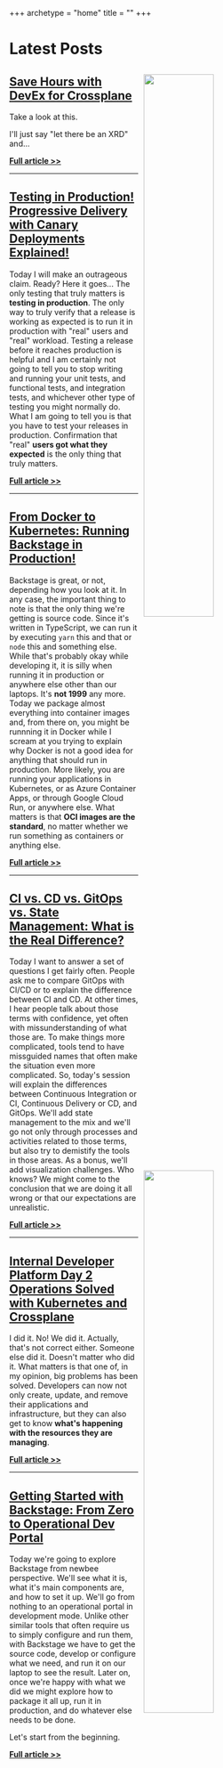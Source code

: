+++
archetype = "home"
title = ""
+++

# Latest Posts

<!-- <img src="/misc/say-goodbye-to-direct-communication-event-driven-pub-sub-with-nats/thumbnail-02.jpg" style="width:50%; float:right; padding: 10px">

## [Say Goodbye to Direct Communication! Event-Driven Pub/Sub With NATS](/misc/say-goodbye-to-direct-communication-event-driven-pub-sub-with-nats)

Imagine a world where **everyone minds their own business**. A world where no one tells anyone what to do and where no one is forcing anyone to do something. A world where everyone is focused only and exclusively on **their own tasks** and nothing else. A world where we work in complete isolation yet a world where everything is done more officiently.

In such a world, each of us would do a task and, when finished, announce to the world that we are done. After that, we would pick another task from the pile that corresponds to our specific skilset instead of being told what to do.

The process would be very simple and apply to everyone. Pick a task, do it, say that you are done, repeat.

Now, that might not be the world we would like to live in, but that might be a perfect world for processes. That might be just the way we should organize our applications.

**[Full article >>](/misc/say-goodbye-to-direct-communication-event-driven-pub-sub-with-nats)**

--- -->

<!-- <img src="/ci-cd/argo-cd-gitops-promotions-with-kargo-by-akuity-a-brilliant-idea-with-flawed-execution/thumbnail-01.jpg" style="width:50%; float:right; padding: 10px">

## [Argo CD GitOps Promotions with Kargo (by Akuity): A Brilliant Idea with Flawed Execution?](/ci-cd/argo-cd-gitops-promotions-with-kargo-by-akuity-a-brilliant-idea-with-flawed-execution)

Most of the time, I split projects into "**it provides value**" and "**it's not good enough**". However, every once in a while a project comes along that produces both types of impressions.

There are projects that show a lot of potential. Projects that might represent some important steps toward a better way to manage or operate systems. Yet, those same projects might be showing the vision rather than being something we should adopt today.

Such a vision could be huge like, for example, **Kubernetes which was horrible** when it was first released and, at that time, I did not recommend it to anyone. Yet, its vision proved to be a valid one for all of us to pursue. The end result is what we have today. Almost everyone is using or, at least, planning to use Kubernetes in some capacity or another. It started as a vision that took a while to materialize.

There are examples of projects that have much smaller scope, yet also started as "this is not good enough today but we can see where that might take us". One of such projects is, in my opinion, Kargo by Akuity. I think that it has a lot of potential. It might be an important step forward in decoupling our workflows. It might be just what we need to orchestrate promotions of releases managed by GitOps or, to be more precise, Argo CD. The idea behind it is great, yet, I am not sure that there are enough compeling reasons to use it today. It's great. It truly is. Yet... Something might be missing.

**[Full article >>](/ci-cd/argo-cd-gitops-promotions-with-kargo-by-akuity-a-brilliant-idea-with-flawed-execution)**

--- -->

<img src="/crossplane/save-hours-with-devex-for-crossplane/thumbnail-01.jpg" style="width:50%; float:right; padding: 10px">

## [Save Hours with DevEx for Crossplane](/crossplane/save-hours-with-devex-for-crossplane)

Take a look at this.

I'll just say "let there be an XRD" and...

**[Full article >>](/crossplane/save-hours-with-devex-for-crossplane)**

---

<img src="/observability/testing-in-production-progressive-delivery-with-canary-deployments-explained/thumbnail-03.jpg" style="width:50%; float:right; padding: 10px">

## [Testing in Production! Progressive Delivery with Canary Deployments Explained!](/observability/testing-in-production-progressive-delivery-with-canary-deployments-explained)

Today I will make an outrageous claim. Ready? Here it goes... The only testing that truly matters is **testing in production**. The only way to truly verify that a release is working as expected is to run it in production with "real" users and "real" workload. Testing a release before it reaches production is helpful and I am certainly not going to tell you to stop writing and running your unit tests, and functional tests, and integration tests, and whichever other type of testing you might normally do. What I am going to tell you is that you have to test your releases in production. Confirmation that "real" **users got what they expected** is the only thing that truly matters.

**[Full article >>](/observability/testing-in-production-progressive-delivery-with-canary-deployments-explained)**

---

<img src="/internal-developer-platforms/from-docker-to-kubernetes-running-backstage-in-production/thumbnail-02.jpg" style="width:50%; float:right; padding: 10px">

## [From Docker to Kubernetes: Running Backstage in Production!](/internal-developer-platforms/from-docker-to-kubernetes-running-backstage-in-production)

Backstage is great, or not, depending how you look at it. In any case, the important thing to note is that the only thing we're getting is source code. Since it's written in TypeScript, we can run it by executing `yarn` this and that or `node` this and something else. While that's probably okay while developing it, it is silly when running it in production or anywhere else other than our laptops. It's **not 1999** any more. Today we package almost everything into container images and, from there on, you might be runnning it in Docker while I scream at you trying to explain why Docker is not a good idea for anything that should run in production. More likely, you are running your applications in Kubernetes, or as Azure Container Apps, or through Google Cloud Run, or anywhere else. What matters is that **OCI images are the standard**, no matter whether we run something as containers or anything else.

**[Full article >>](/internal-developer-platforms/from-docker-to-kubernetes-running-backstage-in-production)**

---

<img src="/ci-cd/ci-vs-cd-vs-gitops-vs-state-management-whats-the-real-difference/thumbnail-01.jpg" style="width:50%; float:right; padding: 10px">

## [CI vs. CD vs. GitOps vs. State Management: What is the Real Difference?](/ci-cd/ci-vs-cd-vs-gitops-vs-state-management-whats-the-real-difference)

Today I want to answer a set of questions I get fairly often. People ask me to compare GitOps with CI/CD or to explain the difference between CI and CD. At other times, I hear people talk about those terms with confidence, yet often with missunderstanding of what those are. To make things more complicated, tools tend to have missguided names that often make the situation even more complicated. So, today's session will explain the differences between Continuous Integration or CI, Continuous Delivery or CD, and GitOps. We'll add state management to the mix and we'll go not only through processes and activities related to those terms, but also try to demistify the tools in those areas. As a bonus, we'll add visualization challenges. Who knows? We might come to the conclusion that we are doing it all wrong or that our expectations are unrealistic.

**[Full article >>](/ci-cd/ci-vs-cd-vs-gitops-vs-state-management-whats-the-real-difference)**

---

<img src="/internal-developer-platforms/internal-developer-platform-day-2-operations-solved-with-kubernetes-and-crossplane/thumbnail-03.jpg" style="width:50%; float:right; padding: 10px">

## [Internal Developer Platform Day 2 Operations Solved with Kubernetes and Crossplane](/internal-developer-platforms/internal-developer-platform-day-2-operations-solved-with-kubernetes-and-crossplane)

I did it. No! We did it. Actually, that's not correct either. Someone else did it. Doesn't matter who did it. What matters is that one of, in my opinion, big problems has been solved. Developers can now not only create, update, and remove their applications and infrastructure, but they can also get to know **what's happening with the resources they are managing**.

**[Full article >>](/internal-developer-platforms/internal-developer-platform-day-2-operations-solved-with-kubernetes-and-crossplane)**

---

<img src="/internal-developer-platforms/getting-started-with-backstage-from-zero-to-operational-dev-portal/thumbnail-02.jpg" style="width:50%; float:right; padding: 10px">

## [Getting Started with Backstage: From Zero to Operational Dev Portal](/internal-developer-platforms/getting-started-with-backstage-from-zero-to-operational-dev-portal)

Today we're going to explore Backstage from newbee perspective. We'll see what it is, what it's main components are, and how to set it up. We'll go from nothing to an operational portal in development mode. Unlike other similar tools that often require us to simply configure and run them, with Backstage we have to get the source code, develop or configure what we need, and run it on our laptop to see the result. Later on, once we're happy with what we did we might explore how to package it all up, run it in production, and do whatever else needs to be done.

Let's start from the beginning.

**[Full article >>](/internal-developer-platforms/getting-started-with-backstage-from-zero-to-operational-dev-portal)**

